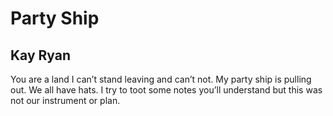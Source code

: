 # Party Ship
## Kay Ryan
You are a
land I can’t
stand leaving
and can’t not.
My party ship
is pulling out.
We all have
hats. I try to
toot some notes
you’ll understand
but this was not
our instrument
or plan.